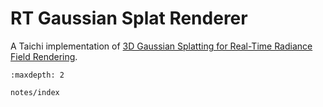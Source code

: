 # RT Gaussian Splat Renderer

A Taichi implementation of [3D Gaussian Splatting for Real-Time Radiance Field Rendering](https://dl.acm.org/doi/10.1145/3592433).

```{toctree}
:maxdepth: 2

notes/index
```

